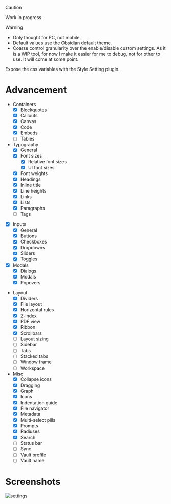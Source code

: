 > [!CAUTION]
> Work in progress.

> [!WARNING]
> - Only thought for PC, not mobile.
> - Default values use the Obsidian default theme.
> - Coarse control granularity over the enable/disable custom settings. As it is a WIP tool, for now I make it easier for me to debug, not for other to use. It will come at some point.

Expose the css variables with the Style Setting plugin.

# Advancement

- Containers
  - [x] Blockquotes
  - [x] Callouts
  - [x] Canvas
  - [x] Code
  - [x] Embeds
  - [ ] Tables
- Typography
  - [x] General
  - [x] Font sizes
    - [x] Relative font sizes
    - [x] UI font sizes
  - [x] Font weights
  - [x] Headings
  - [x] Inline title
  - [x] Line heights
  - [x] Links
  - [x] Lists
  - [x] Paragraphs
  - [ ] Tags
- [x] Inputs
  - [x] General
  - [x] Buttons
  - [x] Checkboxes
  - [x] Dropdowns
  - [x] Sliders
  - [x] Toggles
- [x] Modals
  - [x] Dialogs
  - [x] Modals
  - [x] Popovers
- Layout
  - [x] Dividers
  - [x] File layout
  - [x] Horizontal rules
  - [x] Z-index
  - [x] PDF view
  - [x] Ribbon
  - [x] Scrollbars
  - [ ] Layout sizing
  - [ ] Sidebar
  - [ ] Tabs
  - [ ] Stacked tabs
  - [ ] Window frame
  - [ ] Workspace
- Misc
  - [x] Collapse icons
  - [x] Dragging
  - [x] Graph
  - [x] Icons
  - [x] Indentation guide
  - [x] File navigator
  - [x] Metadata
  - [x] Multi-select pills
  - [x] Prompts
  - [x] Radiuses
  - [x] Search
  - [ ] Status bar
  - [ ] Sync
  - [ ] Vault profile
  - [ ] Vault name

# Screenshots

![settings](screenshots/settings.png)